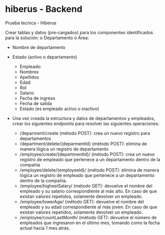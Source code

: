 # hiberus - Backend
Prueba tecnica - Hiberus

Crear tablas y datos (pre-cargados) para los componentes identificados para la solución:
o Departamento o Área:
- Nombre de departamento
- Estado (activo o departamento)
  - Empleado:
  - Nombres
  - Apellidos
  - Edad
  - Rol
  - Salario
  - Fecha de ingreso
  - Fecha de salida
  - Estado (es empleado activo o inactivo)

- Una vez creada la estructura y datos de departamentos y empleados, crear los siguientes endpoints para resolver las siguientes
operaciones:
  - /deparment/create (método POST): crea un nuevo registro para departamentos
  - /department/delete/{deparmentId} (método POST): elimina de manera lógica un registro de departamento
  - /employee/create/{departmentId}/ (método POST): crea un nuevo registro de empleado que pertenece a un departamento
  dentro de la compañia
  - /employee/delete/{employeeId}/ (método POST): elimina de manera lógica un registro de empleado que pertenece a un
  departamento dentro de la compañia. 
  - /employee/highestSalary/ (método GET): devuelve el nombre del empleado y su salario correspondiente al más alto. En
caso de que existan valores repetidos, solamente devolver un empleado. 
  - /employee/lowerAge/ (método GET): devuelve el nombre del empleado y su edad correspondiente al más joven. En caso
de que existan valores repetidos, solamente devolver un empleado. 
  - /employee/countLastMonth/ (método GET): devuelve el número de empleados que ingresaron en el último mes, tomando
como la fecha actual hacia 1 mes atrás.
